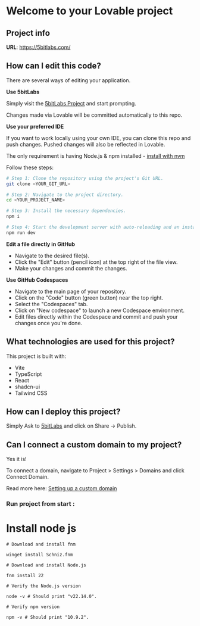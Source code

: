# Welcome to your Lovable project

## Project info

**URL**: https://5bitlabs.com/

## How can I edit this code?

There are several ways of editing your application.

**Use 5bitLabs**

Simply visit the [5bitLabs Project](https://5bitlabs.com/) and start prompting.

Changes made via Lovable will be committed automatically to this repo.

**Use your preferred IDE**

If you want to work locally using your own IDE, you can clone this repo and push changes. Pushed changes will also be reflected in Lovable.

The only requirement is having Node.js & npm installed - [install with nvm](https://github.com/nvm-sh/nvm#installing-and-updating)

Follow these steps:

```sh
# Step 1: Clone the repository using the project's Git URL.
git clone <YOUR_GIT_URL>

# Step 2: Navigate to the project directory.
cd <YOUR_PROJECT_NAME>

# Step 3: Install the necessary dependencies.
npm i

# Step 4: Start the development server with auto-reloading and an instant preview.
npm run dev
```

**Edit a file directly in GitHub**

- Navigate to the desired file(s).
- Click the "Edit" button (pencil icon) at the top right of the file view.
- Make your changes and commit the changes.

**Use GitHub Codespaces**

- Navigate to the main page of your repository.
- Click on the "Code" button (green button) near the top right.
- Select the "Codespaces" tab.
- Click on "New codespace" to launch a new Codespace environment.
- Edit files directly within the Codespace and commit and push your changes once you're done.

## What technologies are used for this project?

This project is built with:

- Vite
- TypeScript
- React
- shadcn-ui
- Tailwind CSS

## How can I deploy this project?

Simply Ask to [5bitLabs](https://5bitlabs.com/) and click on Share -> Publish.

## Can I connect a custom domain to my project?

Yes it is!

To connect a domain, navigate to Project > Settings > Domains and click Connect Domain.

Read more here: [Setting up a custom domain](https://5bitlabs.com/)

### Run project from start :

# Install node js

```
# Download and install fnm

winget install Schniz.fnm

# Download and install Node.js

fnm install 22

# Verify the Node.js version

node -v # Should print "v22.14.0".

# Verify npm version

npm -v # Should print "10.9.2".
```
